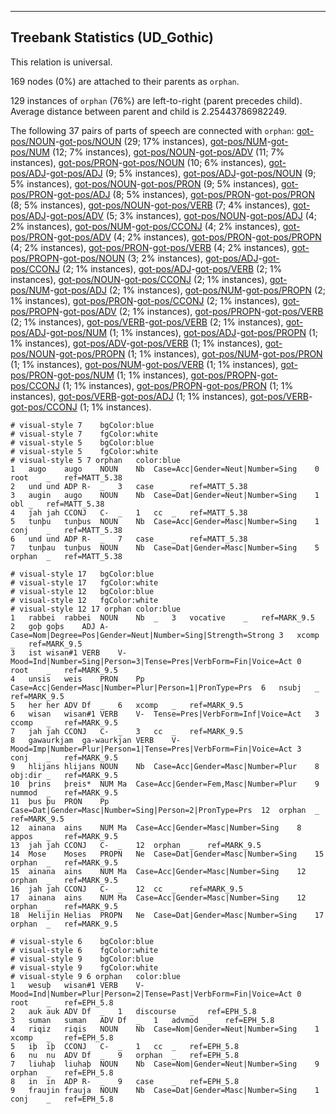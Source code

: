 

--------------------------------------------------------------------------------

## Treebank Statistics (UD_Gothic)

This relation is universal.

169 nodes (0%) are attached to their parents as `orphan`.

129 instances of `orphan` (76%) are left-to-right (parent precedes child).
Average distance between parent and child is 2.25443786982249.

The following 37 pairs of parts of speech are connected with `orphan`: [got-pos/NOUN]()-[got-pos/NOUN]() (29; 17% instances), [got-pos/NUM]()-[got-pos/NUM]() (12; 7% instances), [got-pos/NOUN]()-[got-pos/ADV]() (11; 7% instances), [got-pos/PRON]()-[got-pos/NOUN]() (10; 6% instances), [got-pos/ADJ]()-[got-pos/ADJ]() (9; 5% instances), [got-pos/ADJ]()-[got-pos/NOUN]() (9; 5% instances), [got-pos/NOUN]()-[got-pos/PRON]() (9; 5% instances), [got-pos/PRON]()-[got-pos/ADJ]() (8; 5% instances), [got-pos/PRON]()-[got-pos/PRON]() (8; 5% instances), [got-pos/NOUN]()-[got-pos/VERB]() (7; 4% instances), [got-pos/ADJ]()-[got-pos/ADV]() (5; 3% instances), [got-pos/NOUN]()-[got-pos/ADJ]() (4; 2% instances), [got-pos/NUM]()-[got-pos/CCONJ]() (4; 2% instances), [got-pos/PRON]()-[got-pos/ADV]() (4; 2% instances), [got-pos/PRON]()-[got-pos/PROPN]() (4; 2% instances), [got-pos/PRON]()-[got-pos/VERB]() (4; 2% instances), [got-pos/PROPN]()-[got-pos/NOUN]() (3; 2% instances), [got-pos/ADJ]()-[got-pos/CCONJ]() (2; 1% instances), [got-pos/ADJ]()-[got-pos/VERB]() (2; 1% instances), [got-pos/NOUN]()-[got-pos/CCONJ]() (2; 1% instances), [got-pos/NUM]()-[got-pos/ADJ]() (2; 1% instances), [got-pos/NUM]()-[got-pos/PROPN]() (2; 1% instances), [got-pos/PRON]()-[got-pos/CCONJ]() (2; 1% instances), [got-pos/PROPN]()-[got-pos/ADV]() (2; 1% instances), [got-pos/PROPN]()-[got-pos/VERB]() (2; 1% instances), [got-pos/VERB]()-[got-pos/VERB]() (2; 1% instances), [got-pos/ADJ]()-[got-pos/NUM]() (1; 1% instances), [got-pos/ADJ]()-[got-pos/PROPN]() (1; 1% instances), [got-pos/ADV]()-[got-pos/VERB]() (1; 1% instances), [got-pos/NOUN]()-[got-pos/PROPN]() (1; 1% instances), [got-pos/NUM]()-[got-pos/PRON]() (1; 1% instances), [got-pos/NUM]()-[got-pos/VERB]() (1; 1% instances), [got-pos/PRON]()-[got-pos/NUM]() (1; 1% instances), [got-pos/PROPN]()-[got-pos/CCONJ]() (1; 1% instances), [got-pos/PROPN]()-[got-pos/PRON]() (1; 1% instances), [got-pos/VERB]()-[got-pos/ADJ]() (1; 1% instances), [got-pos/VERB]()-[got-pos/CCONJ]() (1; 1% instances).


~~~ conllu
# visual-style 7	bgColor:blue
# visual-style 7	fgColor:white
# visual-style 5	bgColor:blue
# visual-style 5	fgColor:white
# visual-style 5 7 orphan	color:blue
1	augo	augo	NOUN	Nb	Case=Acc|Gender=Neut|Number=Sing	0	root	_	ref=MATT_5.38
2	und	und	ADP	R-	_	3	case	_	ref=MATT_5.38
3	augin	augo	NOUN	Nb	Case=Dat|Gender=Neut|Number=Sing	1	obl	_	ref=MATT_5.38
4	jah	jah	CCONJ	C-	_	1	cc	_	ref=MATT_5.38
5	tunþu	tunþus	NOUN	Nb	Case=Acc|Gender=Masc|Number=Sing	1	conj	_	ref=MATT_5.38
6	und	und	ADP	R-	_	7	case	_	ref=MATT_5.38
7	tunþau	tunþus	NOUN	Nb	Case=Dat|Gender=Masc|Number=Sing	5	orphan	_	ref=MATT_5.38

~~~


~~~ conllu
# visual-style 17	bgColor:blue
# visual-style 17	fgColor:white
# visual-style 12	bgColor:blue
# visual-style 12	fgColor:white
# visual-style 12 17 orphan	color:blue
1	rabbei	rabbei	NOUN	Nb	_	3	vocative	_	ref=MARK_9.5
2	goþ	goþs	ADJ	A-	Case=Nom|Degree=Pos|Gender=Neut|Number=Sing|Strength=Strong	3	xcomp	_	ref=MARK_9.5
3	ist	wisan#1	VERB	V-	Mood=Ind|Number=Sing|Person=3|Tense=Pres|VerbForm=Fin|Voice=Act	0	root	_	ref=MARK_9.5
4	unsis	weis	PRON	Pp	Case=Acc|Gender=Masc|Number=Plur|Person=1|PronType=Prs	6	nsubj	_	ref=MARK_9.5
5	her	her	ADV	Df	_	6	xcomp	_	ref=MARK_9.5
6	wisan	wisan#1	VERB	V-	Tense=Pres|VerbForm=Inf|Voice=Act	3	ccomp	_	ref=MARK_9.5
7	jah	jah	CCONJ	C-	_	3	cc	_	ref=MARK_9.5
8	gawaurkjam	ga-waurkjan	VERB	V-	Mood=Imp|Number=Plur|Person=1|Tense=Pres|VerbForm=Fin|Voice=Act	3	conj	_	ref=MARK_9.5
9	hlijans	hlijans	NOUN	Nb	Case=Acc|Gender=Masc|Number=Plur	8	obj:dir	_	ref=MARK_9.5
10	þrins	þreis*	NUM	Ma	Case=Acc|Gender=Fem,Masc|Number=Plur	9	nummod	_	ref=MARK_9.5
11	þus	þu	PRON	Pp	Case=Dat|Gender=Masc|Number=Sing|Person=2|PronType=Prs	12	orphan	_	ref=MARK_9.5
12	ainana	ains	NUM	Ma	Case=Acc|Gender=Masc|Number=Sing	8	appos	_	ref=MARK_9.5
13	jah	jah	CCONJ	C-	_	12	orphan	_	ref=MARK_9.5
14	Mose	Moses	PROPN	Ne	Case=Dat|Gender=Masc|Number=Sing	15	orphan	_	ref=MARK_9.5
15	ainana	ains	NUM	Ma	Case=Acc|Gender=Masc|Number=Sing	12	orphan	_	ref=MARK_9.5
16	jah	jah	CCONJ	C-	_	12	cc	_	ref=MARK_9.5
17	ainana	ains	NUM	Ma	Case=Acc|Gender=Masc|Number=Sing	12	orphan	_	ref=MARK_9.5
18	Helijin	Helias	PROPN	Ne	Case=Dat|Gender=Masc|Number=Sing	17	orphan	_	ref=MARK_9.5

~~~


~~~ conllu
# visual-style 6	bgColor:blue
# visual-style 6	fgColor:white
# visual-style 9	bgColor:blue
# visual-style 9	fgColor:white
# visual-style 9 6 orphan	color:blue
1	wesuþ	wisan#1	VERB	V-	Mood=Ind|Number=Plur|Person=2|Tense=Past|VerbForm=Fin|Voice=Act	0	root	_	ref=EPH_5.8
2	auk	auk	ADV	Df	_	1	discourse	_	ref=EPH_5.8
3	suman	suman	ADV	Df	_	1	advmod	_	ref=EPH_5.8
4	riqiz	riqis	NOUN	Nb	Case=Nom|Gender=Neut|Number=Sing	1	xcomp	_	ref=EPH_5.8
5	iþ	iþ	CCONJ	C-	_	1	cc	_	ref=EPH_5.8
6	nu	nu	ADV	Df	_	9	orphan	_	ref=EPH_5.8
7	liuhaþ	liuhaþ	NOUN	Nb	Case=Nom|Gender=Neut|Number=Sing	9	orphan	_	ref=EPH_5.8
8	in	in	ADP	R-	_	9	case	_	ref=EPH_5.8
9	fraujin	frauja	NOUN	Nb	Case=Dat|Gender=Masc|Number=Sing	1	conj	_	ref=EPH_5.8

~~~


